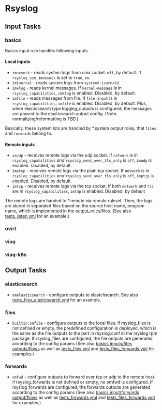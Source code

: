 # Rsyslog

## Input Tasks

### basics

Basics input role handles following inputs.

#### Local inputs
- `imuxsock` - reads system logs from unix socket.  `off`, by default.  If `rsyslog_use_imuxsock` is set to `true`, `on`.
- `imjournal` - reads system logs from `systemd-journald`.
- `imklog` - reads kernel messages.  If `kernel-message` is in `rsyslog_capabilities`, `imklog` is enabled.  Disabled, by default.
- `imfile` - reads messages from file. If `file-input` is in `rsyslog_capabilities`, `imfile` is enabled.  Disabled, by default.  Plus, when elasticsearch type logging_outputs is configured, the messages are passed to the elasticsearch output config.  (Note: normalizing/reformatting is TBD.)

Basically, these system lots are handled by \*.system output roles, that `files` and `forwards` belong to.

#### Remote inputs
- `imudp` - receives remote logs via the udp socket. If `network` is in `rsyslog_capabilities` _and_ `rsyslog_send_over_tls_only` is `off`, `imudp` is enabled.  Disabled, by default.
- `imptcp` - receives remote logs via the plain tcp socket. If `network` is in `rsyslog_capabilities` _and_ `rsyslog_send_over_tls_only` is `off`, `imptcp` is enabled.  Disabled, by default.
- `imtcp` - receives remote logs via the tcp socket. If both `network` and `tls` are in `rsyslog_capabilities`, `imtdp` is enabled.  Disabled, by default

The remote logs are handed to \*.remote via remote ruleset.  Then, the logs are stored in separated files based on the source host name, program name, which is implemented in the output_roles/files.  (See also [tests_listen.yml](../tests/tests_listen.yml) for an example.)

### ovirt

### viaq

### viaq-k8s

## Output Tasks

### elasticsearch
- `omelasticsearch` - configure outputs to elastchsearch.  See also [tests_files_elasticsearch.yml](../tests/tests__files_elasticsearch.yml) for an example.

### files
- `builtin:omfile` - configure outputs to the local files.  If rsyslog_files is not defined or empty, the predefined configuration is deployed, which is the same as the file outputs to the part in rsyslog.conf in the rsyslog rpm package.  If rsyslog_files are configured, the file outputs are generated according to the config params (See also [basics inputs/files outputs/flows](logging_subsystem.md#basics-inputsfiles-outputsflows) as well as [tests_files.yml](../tests/tests_files.yml) and [tests_files_forwards.yml](../tests/tests_files_forwards.yml) for examples.)

### forwards
- `omfwd` - configure outputs to forward over tcp or udp to the remote host.  If rsyslog_forwards is not defined or empty, no omfwd is configured.  If rsyslog_forwards are configured, the forwards outputs are generated according to the config params (See also [basics input/forwards output/flows](logging_subsystem.md#basics-inputsforwards-outputsflows) as well as [tests_forwards.yml](../tests/tests_forwards.yml) and [tests_files_forwards.yml](../tests/tests_files_forwards.yml) for examples.)

